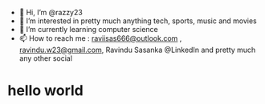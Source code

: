 - 👋 Hi, I’m @razzy23
- 👀 I’m interested in pretty much anything tech, sports, music and movies
- 🌱 I’m currently learning computer science
- 📫 How to reach me :
        raviisas666@outlook.com ,
        ravindu.w23@gmail.com,
        Ravindu Sasanka @LinkedIn
        and pretty much any other social

<!---
razzy23/razzy23 is a ✨ special ✨ repository because its `README.md` (this file) appears on your GitHub profile.
You can click the Preview link to take a look at your changes.
--->

# hello world
